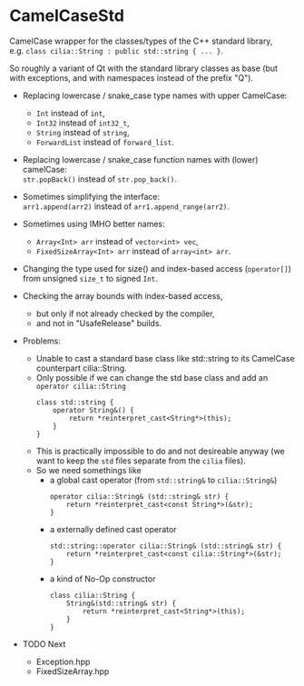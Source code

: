 # CamelCaseStd
CamelCase wrapper for the classes/types of the C++ standard library,  
e.g. `class cilia::String : public std::string { ... }`.

So roughly a variant of Qt with the standard library classes as base (but with exceptions, and with namespaces instead of the prefix "Q").

- Replacing lowercase / snake_case type names with upper CamelCase:
	- `Int` instead of `int`,
	- `Int32` instead of `int32_t`,
	- `String` instead of `string`,
	- `ForwardList` instead of `forward_list`.

- Replacing lowercase / snake_case function names with (lower) camelCase:  
  `str.popBack()` instead of `str.pop_back()`.

- Sometimes simplifying the interface:  
  `arr1.append(arr2)` instead of `arr1.append_range(arr2)`.

- Sometimes using IMHO better names:  
	- `Array<Int> arr` instead of `vector<int> vec`,
	- `FixedSizeArray<Int> arr` instead of `array<int> arr`.

- Changing the type used for size() and index-based access (`operator[]`) from unsigned `size_t` to signed `Int`.

- Checking the array bounds with index-based access,
	- but only if not already checked by the compiler,
 	- and not in "UsafeRelease" builds.
 
- Problems:
	- Unable to cast a standard base class like std::string to its CamelCase counterpart cilia::String.
 	- Only possible if we can change the std base class and add an `operator cilia::String`
		```
  		class std::string {
			operator String&() {
				return *reinterpret_cast<String*>(this);
			}
  		}
		```
	- This is practically impossible to do and not desireable anyway (we want to keep the `std` files separate from the `cilia` files).
 	- So we need somethings like
  		- a global cast operator (from `std::string&` to `cilia::String&`)
			```
			operator cilia::String& (std::string& str) {
				return *reinterpret_cast<const String*>(&str);
			}
			```
    	- a externally defined cast operator
			```
			std::string::operator cilia::String& (std::string& str) {
				return *reinterpret_cast<const cilia::String*>(&str);
			}
			```
		- a kind of No-Op constructor
			```
	  		class cilia::String {
				String&(std::string& str) {
					return *reinterpret_cast<String*>(this);
				}
	  		}
			```
    

- TODO Next
	- Exception.hpp
 	- FixedSizeArray.hpp
